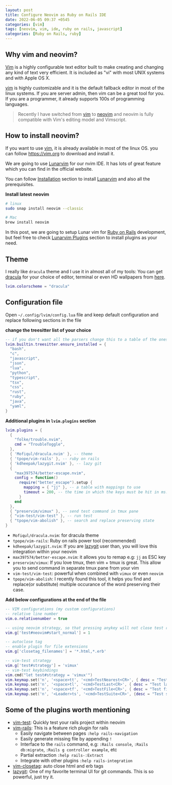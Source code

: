 ```yaml
---
layout: post
title: Configure Neovim as Ruby on Rails IDE
date: 2022-06-05 09:37 +0545
categories: [vim]
tags: [neovim, vim, ide, ruby on rails, javascript]
categories: [Ruby on Rails, ruby]
---
```


## Why vim and neovim?

[Vim](https://vim.org) is a highly configurable text editor built to make creating and changing any kind of text very efficient. It is included as "vi" with most UNIX systems and with Apple OS X.

[vim](https://vim.org) is highly customizable and it is the default fallback editor in most of the linux systems. If you are server admin, then vim can be a great tool for you. If you are a programmer, it already supports 100s of programming languages.

> Recently I have switched  from [vim](https://vim.org) to [neovim](https://neovim.io) and neovim is fully compatible with Vim's editing model and Vimscript.

## How to install neovim?

If you want to use [vim](https://vim.org), it is already available in most of the linux OS. you can follow https://vim.org to download and install it.

We are going to use [Lunarvim](https://www.lunarvim.org/#opinionated) for our nvim IDE. It has lots of great feature which you can find in the official website. 

You can follow [Installation](https://www.lunarvim.org/01-installing.html#prerequisites) section to install [Lunarvim](https://www.lunarvim.org) and also all the prerequisites.

__Install latest neovim__

```sh
# linux
sudo snap install neovim --classic

# Mac
brew install neovim
```

In this post, we are going to setup Lunar vim for [Ruby on Rails](https://rubyonrails.org) development, but feel free to check [Lunarvim Plugins](https://www.lunarvim.org/plugins/#plugins) section to install plugins as your need.

## Theme

I really like `dracula` theme and I use it in almost all of my tools:
You can get [dracula](https://draculatheme.com/) for your choice of editor, terminal or even
HD wallpapers from [here](https://draculatheme.com/).

```lua
lvim.colorscheme = "dracula"
```

## Configuration file

Open `~/.config/lvim/config.lua` file and keep default configuration and replace following sections in the file

__change the treesitter list of your choice__

```lua
-- if you don't want all the parsers change this to a table of the ones you want
lvim.builtin.treesitter.ensure_installed = {
  "bash",
  "c",
  "javascript",
  "json",
  "lua",
  "python",
  "typescript",
  "tsx",
  "css",
  "rust",
  "ruby",
  "java",
  "yaml",
}
```

__Additional plugins in `lvim.plugins` section__

```lua
lvim.plugins = {
  {
    "folke/trouble.nvim",
    cmd = "TroubleToggle",
  },
  { 'Mofiqul/dracula.nvim' }, -- theme
  { 'tpope/vim-rails' }, -- ruby on rails
  { 'kdheepak/lazygit.nvim' }, -- lazy git
  {
    "max397574/better-escape.nvim",
    config = function()
      require("better_escape").setup {
        mapping = { "jj" }, -- a table with mappings to use
        timeout = 200, -- the time in which the keys must be hit in ms. clear_empty_lines = false, keys = '<ESC>', -- keys used for escaping
      }
    end
  },
  { "preservim/vimux" }, -- send test command in tmux pane
  { "vim-test/vim-test" }, -- run test
  { "tpope/vim-abolish" }, -- search and replace preserving state
}
```

- `Mofiqul/dracula.nvim`: for dracula theme
- `tpope/vim-rails`: Ruby on rails power tool (recommended)
- `kdheepak/lazygit.nvim`: If you are [lazygit](https://github.com/jesseduffield/lazygit) user than, you will love this integration within your neovim
- `max397574/better-escape.nvim`: it allows you to remap e.g: `jj` as ESC key
- `preservim/vimux`: If you love tmux, then vim + tmux is great. This allow you to send command in separate tmux pane from your vim
- `vim-test/vim-test`: powerful when combined with `vimux` or even `neovim`
- `tpope/vim-abolish`: I recently found this tool, it helps you find and replace(or substitute) multiple occurance of the word preserving their case.

__Add below configurations at the end of the file__

```lua
-- VIM configurations (my custom configurations)
-- relative line number
vim.o.relativenumber = true

-- using neovim strategy, so that pressing anykey will not close test result window
vim.g['test#neovim#start_normal'] = 1

-- autoclose tag
-- enable plugin for file extensions
vim.g['closetag_filenames'] = '*.html,*.erb'

-- vim-test strategy
vim.g['test#strategy'] = 'vimux'
-- vim-test keybindings
vim.cmd("let test#strategy = 'vimux'")
vim.keymap.set('n', '<space>tt', '<cmd>TestNearest<CR>', { desc = "Test nearest" })
vim.keymap.set('n', '<space>tl', '<cmd>TestLast<CR>', { desc = "Test last" })
vim.keymap.set('n', '<space>tf', '<cmd>TestFile<CR>', { desc = "Test file" })
vim.keymap.set('n', '<Leader>ts', '<cmd>TestSuite<CR>', {desc = "Test suite" })
```

## Some of the plugins worth mentioning

- [vim-test](https://github.com/vim-test/vim-test): Quickly test your rails project within neovim
- [vim-rails](https://github.com/tpope/vim-rails): This is a feature rich plugin for rails
  - Easily navigate between pages `:help rails-navigation`
  - Easily generate missing file by appending `!`
  - Interface to the `rails` command, e.g: `:Rails console`, `:Rails db:migrate`, `:Rails g controller example`, etc
  - Partial extraction `:help rails-:Extract`
  - Integrate with other plugins `:help rails-integration`
- [vim-closetag](https://github.com/alvan/vim-closetag): auto close html and erb tags
- [lazygit](https://github.com/jesseduffield/lazygit): One of my favorite terminal UI for git commands. This is so powerful, just try it.

